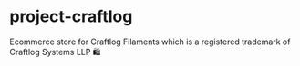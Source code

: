 # project-craftlog
Ecommerce store for Craftlog Filaments which is a registered trademark of Craftlog Systems LLP 🛍
